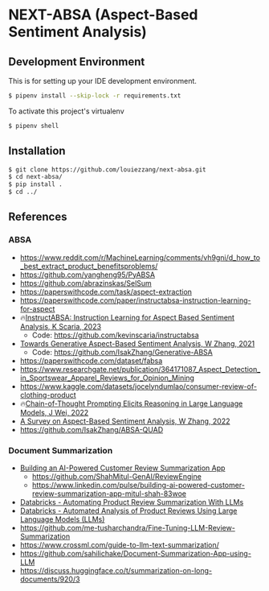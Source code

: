 # NEXT-ABSA (Aspect-Based Sentiment Analysis)


## Development Environment
This is for setting up your IDE development environment.
```sh
$ pipenv install --skip-lock -r requirements.txt 
```

To activate this project's virtualenv
```sh
$ pipenv shell
```

## Installation

```sh
$ git clone https://github.com/louiezzang/next-absa.git
$ cd next-absa/
$ pip install .
$ cd ../
```


## References
### ABSA
* https://www.reddit.com/r/MachineLearning/comments/vh9gni/d_how_to_best_extract_product_benefitsproblems/
* https://github.com/yangheng95/PyABSA
* https://github.com/abrazinskas/SelSum
* https://paperswithcode.com/task/aspect-extraction
* https://paperswithcode.com/paper/instructabsa-instruction-learning-for-aspect
* 🔥[InstructABSA: Instruction Learning for Aspect Based Sentiment Analysis, K Scaria, 2023](https://arxiv.org/abs/2302.08624)
    - Code: https://github.com/kevinscaria/instructabsa
* [Towards Generative Aspect-Based Sentiment Analysis, W Zhang, 2021](https://aclanthology.org/2021.acl-short.64.pdf)
    - Code: https://github.com/IsakZhang/Generative-ABSA
* https://paperswithcode.com/dataset/fabsa
* https://www.researchgate.net/publication/364171087_Aspect_Detection_in_Sportswear_Apparel_Reviews_for_Opinion_Mining
* https://www.kaggle.com/datasets/jocelyndumlao/consumer-review-of-clothing-product
* 🔥[Chain-of-Thought Prompting Elicits Reasoning in Large Language Models, J Wei, 2022](https://arxiv.org/abs/2201.11903)
* [A Survey on Aspect-Based Sentiment Analysis, W Zhang, 2022](https://arxiv.org/pdf/2203.01054)
* https://github.com/IsakZhang/ABSA-QUAD

### Document Summarization
* [Building an AI-Powered Customer Review Summarization App](https://medium.com/@genuine.opinion/building-an-ai-powered-customer-review-summarization-app-a-step-by-step-guide-with-langchain-and-0264a4c8071b)
    - https://github.com/ShahMitul-GenAI/ReviewEngine
    - https://www.linkedin.com/pulse/building-ai-powered-customer-review-summarization-app-mitul-shah-83woe
* [Databricks - Automating Product Review Summarization With LLMs](https://github.com/databricks-industry-solutions/review-summarisation)
* [Databricks - Automated Analysis of Product Reviews Using Large Language Models (LLMs)](https://www.databricks.com/blog/automated-analysis-product-reviews-using-large-language-models-llms)
* https://github.com/me-tusharchandra/Fine-Tuning-LLM-Review-Summarization
* https://www.crossml.com/guide-to-llm-text-summarization/
* https://github.com/sahilichake/Document-Summarization-App-using-LLM
* https://discuss.huggingface.co/t/summarization-on-long-documents/920/3

